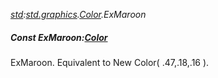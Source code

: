 _[std](../../modules/std/std-module.md):[std.graphics](../../modules/std/std-graphics.md).[Color](../../modules/std/std-graphics-color.md).ExMaroon_
##### Const ExMaroon:[Color](../../modules/std/std-graphics-color.md)
ExMaroon. Equivalent to New Color( .47,.18,.16 ).
